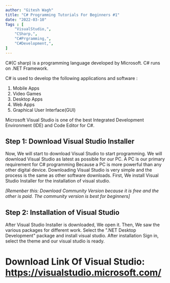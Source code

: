 ```yaml
---
author: "Gitesh Wagh"
title: "C# Programming Tutorials For Beginners #1"
date: "2022-03-10"
Tags : [
    "VisualStudio,",
    "CSharp,",
    "C#Prgramming,",
    "C#Development,",
] 
---
```



 

C#(C sharp) is a programming language developed by Microsoft. C# runs on .NET Framework. 

C# is used to develop the following applications and software :

1. Mobile Apps
2. Video Games
3. Desktop Apps
4. Web Apps
5. Graphical User Interface(GUI)

Microsoft  Visual Studio is one of the best Integrated Development Environment (IDE) and Code Editor for C#. 

## Step 1: Download Visual Studio Installer ##

Now, We will start to download Visual Studio to start programming. We will download Visual Studio as latest as possible for our PC. A PC is our primary requirement for C# programming Because a PC is more powerful than any other digital device. Downloading Visual Studio is very simple and the process is the same as other software downloads. First, We install Visual Studio Installer for the installation of visual studio. 

*[Remenber this: Download Community Version because it is free and the other is paid. The community version is best for beginners]*

## Step 2: Installation of Visual Studio 
After Visual Studio Installer is downloaded, We open it. Then, We saw the various packages for different work. Select the ".NET Desktop Development" package and install visual studio. After installation Sign in, select the theme and our visual studio is ready.

# Download Link Of Visual Studio: https://visualstudio.microsoft.com/  #
